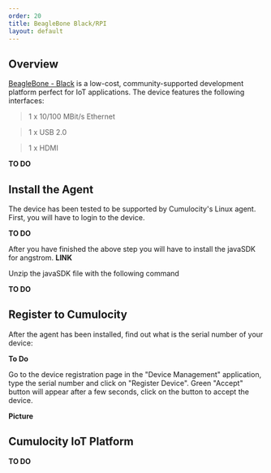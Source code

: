```yaml
---
order: 20
title: BeagleBone Black/RPI
layout: default
---
```


## Overview

[BeagleBone - Black](https://beagleboard.org/black) is a low-cost, community-supported development platform perfect for IoT applications. The device features the following interfaces:

> 1 x 10/100 MBit/s Ethernet

> 1 x USB 2.0
 
> 1 x HDMI

**TO DO**

## Install the Agent

The device has been tested to be supported by Cumulocity's Linux agent. First, you will have to login to the device.

**TO DO**

After you have finished the above step you will have to install the javaSDK for angstrom. **LINK**

Unzip the javaSDK file with the following command 

**TO DO**

## Register to Cumulocity

After the agent has been installed, find out what is the serial number of your device:

**To Do**

Go to the device registration page in the "Device Management" application, type the serial number and click on "Register Device". Green "Accept" button will appear after a few seconds, click on the button to accept the device.

**Picture**

## Cumulocity IoT Platform

**TO DO**